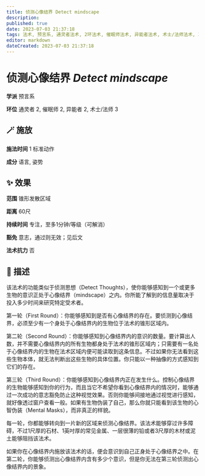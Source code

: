 ```yaml
---
title: 侦测心像结界 Detect mindscape
description: 
published: true
date: 2023-07-03 21:37:18
tags: 法术, 预言系, 通灵者法术, 2环法术, 催眠师法术, 异能者法术, 术士/法师法术, 3环法术
editor: markdown
dateCreated: 2023-07-03 21:37:18
---
```


# **侦测心像结界** *Detect mindscape*

**学派** 预言系 

**环位** 通灵者 2, 催眠师 2, 异能者 2, 术士/法师 3

## 🪄 施放

**施法时间** 1 标准动作

**成分** 语言, 姿势

## ✨ 效果  

**范围** 锥形发散区域

**距离** 60尺  

**持续时间** 专注，至多1分钟/等级（可解消） 

**豁免** 意志，通过则无效；见后文

**法术抗力** 否

## 📖 描述

该法术的功能类似于侦测思想（Detect Thoughts），使你能够感知到一个或更多生物的意识正处于心像结界（mindscape）之内。你所能了解到的信息量取决于投入多少时间来研究特定受术者。

第一轮（First Round）：你能够感知到是否有心像结界的存在。要侦测到心像结界，必须至少有一个身处于心像结界内的生物位于法术的锥形区域内。

第二轮（Second Round）：你能够感知到心像结界内的意识的数量。要计算出人数，并不需要心像结界内的所有生物都身处于法术的锥形区域内；只需要有一名处于心像结界内的生物在法术区域内便可能读取到这条信息。不过如果你无法看到这些生物本体，就无法判断出这些生物的具体位置。你只能以一种抽像的方式感知到它们的存在。

第三轮（Third Round）：你能够感知到心像结界内正在发生什么。控制心像结界的生物能够感知到你的行为，而且当它不希望你看到心像结界内的情况时，能够通过一次成功的意志豁免防止这种视觉效果。否则你能够间接地通过视觉进行感知，就好像透过窗户查看一般。如果有生物伪装了自己，那么你就只能看到该生物的心智伪装（Mental Masks），而非真正的样貌。

每一轮，你都能够转向到一片新的区域来侦测心像结界。该法术能够穿过许多障碍，不过1尺厚的石材、1英吋厚的常见金属、一层很薄的铅或者3尺厚的木材或泥土能够阻挡该法术。

如果你在心像结界内施放该法术的话，便会意识到自己正身处于心像结界之中。在第二轮，你能够侦测出心像结界内含有多少个意识，但是你无法在第三轮侦测出心像结界内的景象。
    